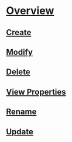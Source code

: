# [Overview](statistics.md)  
## [Create](create-statistics.md)  
## [Modify](modify-statistics.md)  
## [Delete](delete-statistics.md)  
## [View Properties](view-statistics-properties.md)  
## [Rename](rename-statistics.md)  
## [Update](update-statistics.md)  
